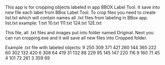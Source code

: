 This app is for cropping objects labeled in app BBOX Label Tool. It save into new file each label from BBox Label Tool. To crop files you need to create list.txt which will contain names all .txt files from labeling in BBox app. list.txt example:
1.txt
10.txt
111.txt
124.txt
12E.txt

This file, all .txt files and images put into folder named Original. Next you can run cropping.exe and it will save all new files into Cropped folder.

Example .txt file with labeled objects:
9
250 309 371 421
260 144 365 222
60 302 132 420
6 308 64 419
31 132 88 229
95 145 147 220
116 9 160 71
45 4 101 72
261 3 359 69
